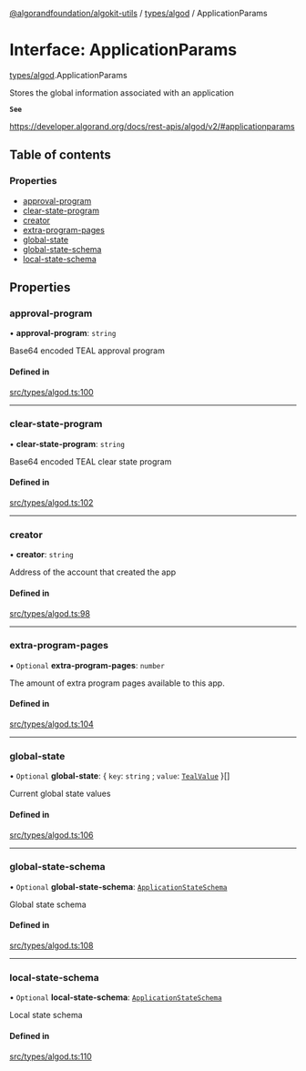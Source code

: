 [@algorandfoundation/algokit-utils](../README.md) / [types/algod](../modules/types_algod.md) / ApplicationParams

# Interface: ApplicationParams

[types/algod](../modules/types_algod.md).ApplicationParams

Stores the global information associated with an application

**`See`**

https://developer.algorand.org/docs/rest-apis/algod/v2/#applicationparams

## Table of contents

### Properties

- [approval-program](types_algod.ApplicationParams.md#approval-program)
- [clear-state-program](types_algod.ApplicationParams.md#clear-state-program)
- [creator](types_algod.ApplicationParams.md#creator)
- [extra-program-pages](types_algod.ApplicationParams.md#extra-program-pages)
- [global-state](types_algod.ApplicationParams.md#global-state)
- [global-state-schema](types_algod.ApplicationParams.md#global-state-schema)
- [local-state-schema](types_algod.ApplicationParams.md#local-state-schema)

## Properties

### approval-program

• **approval-program**: `string`

Base64 encoded TEAL approval program

#### Defined in

[src/types/algod.ts:100](https://github.com/algorandfoundation/algokit-utils-ts/blob/main/src/types/algod.ts#L100)

___

### clear-state-program

• **clear-state-program**: `string`

Base64 encoded TEAL clear state program

#### Defined in

[src/types/algod.ts:102](https://github.com/algorandfoundation/algokit-utils-ts/blob/main/src/types/algod.ts#L102)

___

### creator

• **creator**: `string`

Address of the account that created the app

#### Defined in

[src/types/algod.ts:98](https://github.com/algorandfoundation/algokit-utils-ts/blob/main/src/types/algod.ts#L98)

___

### extra-program-pages

• `Optional` **extra-program-pages**: `number`

The amount of extra program pages available to this app.

#### Defined in

[src/types/algod.ts:104](https://github.com/algorandfoundation/algokit-utils-ts/blob/main/src/types/algod.ts#L104)

___

### global-state

• `Optional` **global-state**: { `key`: `string` ; `value`: [`TealValue`](../modules/types_algod.md#tealvalue)  }[]

Current global state values

#### Defined in

[src/types/algod.ts:106](https://github.com/algorandfoundation/algokit-utils-ts/blob/main/src/types/algod.ts#L106)

___

### global-state-schema

• `Optional` **global-state-schema**: [`ApplicationStateSchema`](types_algod.ApplicationStateSchema.md)

Global state schema

#### Defined in

[src/types/algod.ts:108](https://github.com/algorandfoundation/algokit-utils-ts/blob/main/src/types/algod.ts#L108)

___

### local-state-schema

• `Optional` **local-state-schema**: [`ApplicationStateSchema`](types_algod.ApplicationStateSchema.md)

Local state schema

#### Defined in

[src/types/algod.ts:110](https://github.com/algorandfoundation/algokit-utils-ts/blob/main/src/types/algod.ts#L110)
